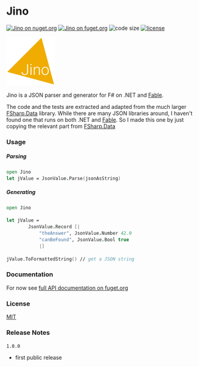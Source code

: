 
# Jino

[![Jino on nuget.org](https://img.shields.io/nuget/v/Jino)](https://www.nuget.org/packages/Jino/)
[![Jino on fuget.org](https://www.fuget.org/packages/Jino/badge.svg)](https://www.fuget.org/packages/Jino)
![code size](https://img.shields.io/github/languages/code-size/goswinr/Jino.svg) 
[![license](https://img.shields.io/github/license/goswinr/Jino)](LICENSE)

![Logo](https://raw.githubusercontent.com/goswinr/Jino/main/Doc/logo128.png)


Jino is a JSON parser and generator for F# on .NET and [Fable](https://fable.io/https://fable.io/).

The code and the tests are extracted and adapted from the much larger [FSharp.Data](https://github.com/fsprojects/FSharp.Data) library.
While there are many JSON libraries around, I haven't found one that runs on both .NET and [Fable](https://fable.io/). So I made this one by just copying the relevant part from [FSharp.Data](https://github.com/fsprojects/FSharp.Data) 

### Usage

##### Parsing

```fsharp
open Jino
let jValue = JsonValue.Parse(jsonAsString)
```

##### Generating

```fsharp
open Jino

let jValue = 
        JsonValue.Record [|
            "theAnswer", JsonValue.Number 42.0 
            "canBeFound", JsonValue.Bool true
            |]
        
jValue.ToFormattedString() // get a JSON string
```


### Documentation

For now see [full API documentation on fuget.org](https://www.fuget.org/packages/Jino)

### License
[MIT](https://raw.githubusercontent.com/goswinr/Jino/main/LICENSE.txt)

### Release Notes

`1.0.0`
- first public release